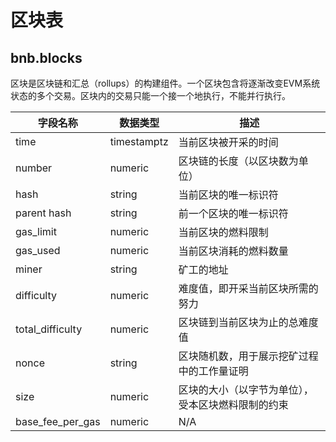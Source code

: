 # 区块表

## bnb.blocks

区块是区块链和汇总（rollups）的构建组件。一个区块包含将逐渐改变EVM系统状态的多个交易。区块内的交易只能一个接一个地执行，不能并行执行。

| **字段名称**     | **数据类型** | **描述**                                                                          |
| ------------------- | ------------ | ---------------------------------------------------------------------- |
| time                | timestamptz  | 当前区块被开采的时间                                                     |
| number              | numeric      | 区块链的长度（以区块数为单位）                                                  |
| hash                | string       | 当前区块的唯一标识符                                                      |
| parent hash         | string       | 前一个区块的唯一标识符                                               |
| gas\_limit          | numeric      | 当前区块的燃料限制                                                      |
| gas\_used           | numeric      | 当前区块消耗的燃料数量                                                              |
| miner               | string       | 矿工的地址                                                                 |
| difficulty          | numeric      | 难度值，即开采当前区块所需的努力                                                   |
| total\_difficulty   | numeric      | 区块链到当前区块为止的总难度值                                          |
| nonce               | string       | 区块随机数，用于展示挖矿过程中的工作量证明                  |
| size                | numeric      | 区块的大小（以字节为单位），受本区块燃料限制的约束                                       |
| base\_fee\_per\_gas | numeric      | N/A                                                                    |

